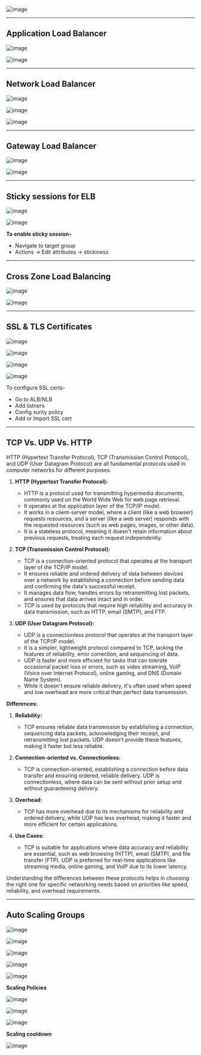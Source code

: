 ![image](https://github.com/muppin/mastering-DevOps/assets/72374894/b0928f53-d691-47cc-91e1-7bfcfb6e4c24)



____________________________________________________________________________________________________________________________________________________________________________________________

## Application Load Balancer

![image](https://github.com/muppin/mastering-DevOps/assets/56094875/ce3910f7-6db9-4091-a336-ae0308d25c99)


![image](https://github.com/muppin/mastering-DevOps/assets/56094875/62cca133-a8a0-4929-85ed-77b94a3ad8fe)

______________________________________________________________________________________________________________________________________________________________________________________________

## Network Load Balancer

![image](https://github.com/muppin/mastering-DevOps/assets/56094875/676a091e-4b7a-429e-9d18-27f0ba6ccb9c)


![image](https://github.com/muppin/mastering-DevOps/assets/56094875/046a4b17-6807-415d-afdc-d738314902a2)

![image](https://github.com/muppin/mastering-DevOps/assets/56094875/a1ecd850-950d-4911-bec1-6f26c64aac97)

___________________________________________________________________________________________________________________________________________________________________________________________

## Gateway Load Balancer

![image](https://github.com/muppin/mastering-DevOps/assets/56094875/349da9e7-4015-418b-9e25-00829c336b0b)

![image](https://github.com/muppin/mastering-DevOps/assets/56094875/d4f5947e-1c67-454e-a4fd-a3eea11004cb)

____________________________________________________________________________________________________________________________________________________________________________________________

## Sticky sessions for ELB

![image](https://github.com/muppin/mastering-DevOps/assets/56094875/8bc50a4c-bbe5-4c4b-b6c2-b7e1bc9a8080)

![image](https://github.com/muppin/mastering-DevOps/assets/56094875/8320c56c-270e-44ba-82d1-4aef49d6c07f)

**To enable sticky session-**
- Navigate to target group
- Actions -> Edit attributes -> stickiness

____________________________________________________________________________________________________________________________________________________________________________________________

## Cross Zone Load Balancing

![image](https://github.com/muppin/mastering-DevOps/assets/56094875/6d3a42cc-7e7a-4cbe-989c-512838bcf5ae)

![image](https://github.com/muppin/mastering-DevOps/assets/56094875/16bf15d2-d8d9-4d9b-825e-25b536a72f10)

____________________________________________________________________________________________________________________________________________________________________________________________

## SSL & TLS Certificates

![image](https://github.com/muppin/mastering-DevOps/assets/56094875/8e107189-e33b-47b7-83f5-2732bc94eb29)

![image](https://github.com/muppin/mastering-DevOps/assets/56094875/7d6f812b-ca75-4b2c-9762-658ca91818b6)

![image](https://github.com/muppin/mastering-DevOps/assets/56094875/984bdb0a-b5ab-473d-8176-5f19443df933)

![image](https://github.com/muppin/mastering-DevOps/assets/121821200/abc18337-a644-4a5a-99ed-05601f176c79)

To configure SSL certs-
- Go to ALB/NLB
- Add listners
- Config surity policy
- Add or Import SSL cert

____________________________________________________________________________________________________________________________________________________________________________________________

## TCP Vs. UDP Vs. HTTP

HTTP (Hypertext Transfer Protocol), TCP (Transmission Control Protocol), and UDP (User Datagram Protocol) are all fundamental protocols used in computer networks for different purposes.

1. **HTTP (Hypertext Transfer Protocol):**
   - HTTP is a protocol used for transmitting hypermedia documents, commonly used on the World Wide Web for web page retrieval. 
   - It operates at the application layer of the TCP/IP model.
   - It works in a client-server model, where a client (like a web browser) requests resources, and a server (like a web server) responds with the requested resources (such as web pages, images, or other data).
   - It is a stateless protocol, meaning it doesn't retain information about previous requests, treating each request independently.

2. **TCP (Transmission Control Protocol):**
   - TCP is a connection-oriented protocol that operates at the transport layer of the TCP/IP model.
   - It ensures reliable and ordered delivery of data between devices over a network by establishing a connection before sending data and confirming the data's successful receipt.
   - It manages data flow, handles errors by retransmitting lost packets, and ensures that data arrives intact and in order.
   - TCP is used by protocols that require high reliability and accuracy in data transmission, such as HTTP, email (SMTP), and FTP.

3. **UDP (User Datagram Protocol):**
   - UDP is a connectionless protocol that operates at the transport layer of the TCP/IP model.
   - It is a simpler, lightweight protocol compared to TCP, lacking the features of reliability, error correction, and sequencing of data.
   - UDP is faster and more efficient for tasks that can tolerate occasional packet loss or errors, such as video streaming, VoIP (Voice over Internet Protocol), online gaming, and DNS (Domain Name System).
   - While it doesn't ensure reliable delivery, it's often used when speed and low overhead are more critical than perfect data transmission.

**Differences:**

1. **Reliability:**
   - TCP ensures reliable data transmission by establishing a connection, sequencing data packets, acknowledging their receipt, and retransmitting lost packets. UDP doesn't provide these features, making it faster but less reliable.

2. **Connection-oriented vs. Connectionless:**
   - TCP is connection-oriented, establishing a connection before data transfer and ensuring ordered, reliable delivery. UDP is connectionless, where data can be sent without prior setup and without guaranteeing delivery.

3. **Overhead:**
   - TCP has more overhead due to its mechanisms for reliability and ordered delivery, while UDP has less overhead, making it faster and more efficient for certain applications.

4. **Use Cases:**
   - TCP is suitable for applications where data accuracy and reliability are essential, such as web browsing (HTTP), email (SMTP), and file transfer (FTP). UDP is preferred for real-time applications like streaming media, online gaming, and VoIP due to its lower latency.

Understanding the differences between these protocols helps in choosing the right one for specific networking needs based on priorities like speed, reliability, and overhead requirements.

---------------------------------------------------------------------------------------------------------------------------------------------------------------------------

## Auto Scaling Groups

![image](https://github.com/muppin/mastering-DevOps/assets/121821200/5262ca00-5473-4fd4-ae5f-3059f2a9915a)

![image](https://github.com/muppin/mastering-DevOps/assets/121821200/d90a5c05-715b-4ea2-b0f7-a21036add67e)

![image](https://github.com/muppin/mastering-DevOps/assets/121821200/7f8904fe-2617-436a-80dc-4d88223078ae)

![image](https://github.com/muppin/mastering-DevOps/assets/121821200/ffa94829-4bd9-46c8-95e8-436f81b4b89f)

![image](https://github.com/muppin/mastering-DevOps/assets/121821200/668df298-bc61-4ab6-bce6-12716a73b3a2)

**Scaling Policies**

![image](https://github.com/muppin/mastering-DevOps/assets/121821200/9cf290bb-ff8e-4653-a9dd-2e1c358f3429)

![image](https://github.com/muppin/mastering-DevOps/assets/121821200/403870fc-bc38-4a25-be76-2692ba985ce7)

![image](https://github.com/muppin/mastering-DevOps/assets/121821200/683e3875-e299-4535-8537-4bdab77d2b09)

**Scaling cooldown**

![image](https://github.com/muppin/mastering-DevOps/assets/121821200/168da490-c9ff-4eca-bf7c-abf4da2ffc02)






















